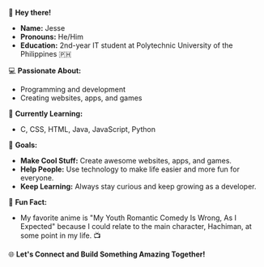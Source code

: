👋 **Hey there!**
- **Name:** Jesse
- **Pronouns:** He/Him
- **Education:** 2nd-year IT student at Polytechnic University of the Philippines 🇵🇭

💻 **Passionate About:**
- Programming and development
- Creating websites, apps, and games

🌱 **Currently Learning:**
- C, CSS, HTML, Java, JavaScript, Python

🚀 **Goals:**
- **Make Cool Stuff:** Create awesome websites, apps, and games.
- **Help People:** Use technology to make life easier and more fun for everyone.
- **Keep Learning:** Always stay curious and keep growing as a developer.

🌟 **Fun Fact:**
- My favorite anime is "My Youth Romantic Comedy Is Wrong, As I Expected" because I could relate to the main character, Hachiman, at some point in my life. 📺

🌐 **Let's Connect and Build Something Amazing Together!**
